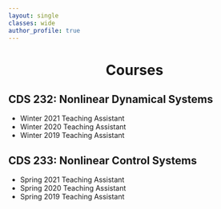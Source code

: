 ```yaml
---
layout: single
classes: wide
author_profile: true
---
```


<h1 align="center">Courses </h1>

<h2 align="left">CDS 232: Nonlinear Dynamical Systems</h2>
  <ul>
    <li> Winter 2021 Teaching Assistant</li>
    <li> Winter 2020 Teaching Assistant</li>
    <li> Winter 2019 Teaching Assistant</li>
  </ul>

<h2 align="left">CDS 233: Nonlinear Control Systems</h2>
  <ul>
    <li> Spring 2021 Teaching Assistant</li>
    <li> Spring 2020 Teaching Assistant</li>
    <li> Spring 2019 Teaching Assistant</li>
  </ul>

